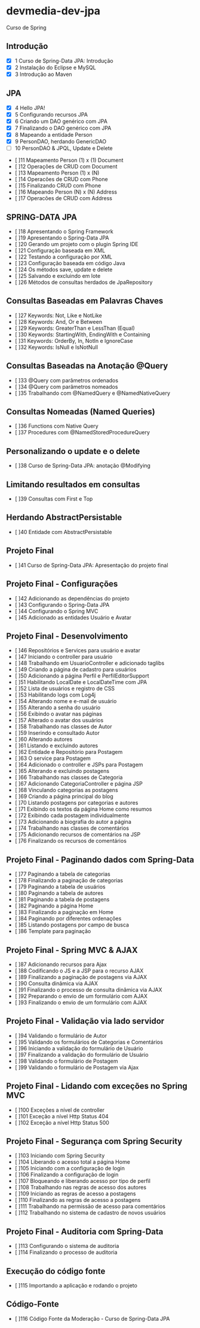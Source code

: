 # devmedia-dev-jpa
Curso de Spring

## Introdução
- [x] 1 Curso de Spring-Data JPA: Introdução
- [x] 2 Instalação do Eclipse e MySQL
- [x] 3 Introdução ao Maven
## JPA
- [x] 4 Hello JPA!
- [x] 5 Configurando recursos JPA
- [x] 6 Criando um DAO genérico com JPA
- [x] 7 Finalizando o DAO genérico com JPA
- [x] 8 Mapeando a entidade Person
- [x] 9 PersonDAO, herdando GenericDAO
- [ ] 10 PersonDAO & JPQL, Update e Delete
- [ ]11 Mapeamento Person (1) x (1) Document
- [ ]12 Operações de CRUD com Document
- [ ]13 Mapeamento Person (1) x (N)
- [ ]14 Operacões de CRUD com Phone
- [ ]15 Finalizando CRUD com Phone
- [ ]16 Mapeando Person (N) x (N) Address
- [ ]17 Operacões de CRUD com Address
## SPRING-DATA JPA
- [ ]18 Apresentando o Spring Framework
- [ ]19 Apresentando o Spring-Data JPA
- [ ]20 Gerando um projeto com o plugin Spring IDE
- [ ]21 Configuração baseada em XML
- [ ]22 Testando a configuração por XML
- [ ]23 Configuração baseada em código Java
- [ ]24 Os métodos save, update e delete
- [ ]25 Salvando e excluindo em lote
- [ ]26 Métodos de consultas herdados de JpaRepository
## Consultas Baseadas em Palavras Chaves
- [ ]27 Keywords: Not, Like e NotLike
- [ ]28 Keywords: And, Or e Between
- [ ]29 Keywords: GreaterThan e LessThan (Equal)
- [ ]30 Keywords: StartingWith, EndingWith e Containing
- [ ]31 Keywords: OrderBy, In, NotIn e IgnoreCase
- [ ]32 Keywords: IsNull e IsNotNull
## Consultas Baseadas na Anotação @Query
- [ ]33 @Query com parâmetros ordenados
- [ ]34 @Query com parâmetros nomeados
- [ ]35 Trabalhando com @NamedQuery e @NamedNativeQuery
## Consultas Nomeadas (Named Queries)
- [ ]36 Functions com Native Query
- [ ]37 Procedures com @NamedStoredProcedureQuery
## Personalizando o update e o delete
- [ ]38 Curso de Spring-Data JPA: anotação @Modifying
## Limitando resultados em consultas
- [ ]39 Consultas com First e Top
## Herdando AbstractPersistable
- [ ]40 Entidade com AbstractPersistable
## Projeto Final
- [ ]41 Curso de Spring-Data JPA: Apresentação do projeto final
## Projeto Final - Configurações
- [ ]42 Adicionando as dependências do projeto
- [ ]43 Configurando o Spring-Data JPA
- [ ]44 Configurando o Spring MVC
- [ ]45 Adicionado as entidades Usuário e Avatar
## Projeto Final - Desenvolvimento
- [ ]46 Repositórios e Services para usuário e avatar
- [ ]47 Iniciando o controller para usuário
- [ ]48 Trabalhando em UsuarioController e adicionado taglibs
- [ ]49 Criando a página de cadastro para usuários
- [ ]50 Adicionando a página Perfil e PerfilEditorSupport
- [ ]51 Habilitando LocalDate e LocalDateTime com JPA
- [ ]52 Lista de usuários e registro de CSS
- [ ]53 Habilitando logs com Log4j
- [ ]54 Alterando nome e e-mail de usuário
- [ ]55 Alterando a senha do usuário
- [ ]56 Exibindo o avatar nas páginas
- [ ]57 Alterado o avatar dos usuários
- [ ]58 Trabalhando nas classes de Autor
- [ ]59 Inserindo e consultado Autor
- [ ]60 Alterando autores
- [ ]61 Listando e excluindo autores
- [ ]62 Entidade e Repositório para Postagem
- [ ]63 O service para Postagem
- [ ]64 Adicionado o controller e JSPs para Postagem
- [ ]65 Alterando e excluindo postagens
- [ ]66 Trabalhando nas classes de Categoria
- [ ]67 Adicionando CategoriaController e página JSP
- [ ]68 Vinculando categorias as postagens
- [ ]69 Criando a página principal do blog
- [ ]70 Listando postagens por categorias e autores
- [ ]71 Exibindo os textos da página Home como resumos
- [ ]72 Exibindo cada postagem individualmente
- [ ]73 Adicionando a biografia do autor a página
- [ ]74 Trabalhando nas classes de comentários
- [ ]75 Adicionando recursos de comentários na JSP
- [ ]76 Finalizando os recursos de comentários
## Projeto Final - Paginando dados com Spring-Data
- [ ]77 Paginando a tabela de categorias
- [ ]78 Finalizando a paginação de categorias
- [ ]79 Paginando a tabela de usuários
- [ ]80 Paginando a tabela de autores
- [ ]81 Paginando a tabela de postagens
- [ ]82 Paginando a página Home
- [ ]83 Finalizando a paginação em Home
- [ ]84 Paginando por diferentes ordenações
- [ ]85 Listando postagens por campo de busca
- [ ]86 Template para paginação
## Projeto Final - Spring MVC & AJAX
- [ ]87 Adicionando recursos para Ajax
- [ ]88 Codificando o JS e a JSP para o recurso AJAX
- [ ]89 Finalizando a paginação de postagens via AJAX
- [ ]90 Consulta dinâmica via AJAX
- [ ]91 Finalizando o processo de consulta dinâmica via AJAX
- [ ]92 Preparando o envio de um formulário com AJAX
- [ ]93 Finalizando o envio de um formulário com AJAX
## Projeto Final - Validação via lado servidor
- [ ]94 Validando o formulário de Autor
- [ ]95 Validando os formulários de Categorias e Comentários
- [ ]96 Iniciando a validação do formulário de Usuário
- [ ]97 Finalizando a validação do formulário de Usuário
- [ ]98 Validando o formulário de Postagem
- [ ]99 Validando o formulário de Postagem via Ajax
## Projeto Final - Lidando com exceções no Spring MVC
- [ ]100 Exceções a nível de controller
- [ ]101 Exceção a nível Http Status 404
- [ ]102 Exceção a nível Http Status 500
## Projeto Final - Segurança com Spring Security
- [ ]103 Iniciando com Spring Security
- [ ]104 Liberando o acesso total a página Home
- [ ]105 Iniciando com a configuração de login
- [ ]106 Finalizando a configuração de login
- [ ]107 Bloqueando e liberando acesso por tipo de perfil
- [ ]108 Trabalhando nas regras de acesso dos autores
- [ ]109 Iniciando as regras de acesso a postagens
- [ ]110 Finalizando as regras de acesso a postagens
- [ ]111 Trabalhando na permissão de acesso para comentários
- [ ]112 Trabalhando no sistema de cadastro de novos usuários
## Projeto Final - Auditoria com Spring-Data
- [ ]113 Configurando o sistema de auditoria
- [ ]114 Finalizando o processo de auditoria
## Execução do código fonte
- [ ]115 Importando a aplicação e rodando o projeto
## Código-Fonte
- [ ]116 Código Fonte da Moderação - Curso de Spring-Data JPA
